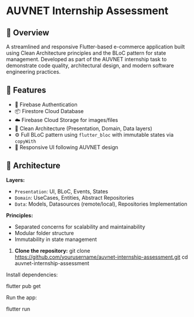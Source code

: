 # AUVNET Internship Assessment

## 📱 Overview
A streamlined and responsive Flutter-based e-commerce application built using Clean Architecture principles and the BLoC pattern for state management. Developed as part of the AUVNET internship task to demonstrate code quality, architectural design, and modern software engineering practices.

## 🚀 Features
- 🔐 Firebase Authentication
- 📦 Firestore Cloud Database
- ☁️ Firebase Cloud Storage for images/files
 - 🧱 Clean Architecture (Presentation, Domain, Data layers)
- ⚙️ Full BLoC pattern using `flutter_bloc` with immutable states via `copyWith`
- 📲 Responsive UI following AUVNET design

## 🧱 Architecture

**Layers:**
- `Presentation`: UI, BLoC, Events, States
- `Domain`: UseCases, Entities, Abstract Repositories
- `Data`: Models, Datasources (remote/local), Repositories Implementation

**Principles:**
- Separated concerns for scalability and maintainability
- Modular folder structure
- Immutability in state management
 


1. **Clone the repository:**
 git clone https://github.com/yourusername/auvnet-internship-assessment.git
cd auvnet-internship-assessment

>>>>>>>>>>>>>>>>>>>>>>>>>>>
Install dependencies:

 flutter pub get


 >>>>>>>>>>>>>>>>>>>>
Run the app:

 
flutter run
